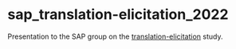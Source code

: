 # sap_translation-elicitation_2022
Presentation to the SAP group on the [translation-elicitation](https://github.com/gongcastro/translation-elicitation/) study.
